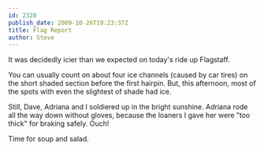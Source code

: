 ```yaml
---
id: 2320
publish_date: 2009-10-26T19:23:37Z
title: Flag Report
author: Steve
---
```

It was decidedly icier than we expected on today's ride up Flagstaff.

You can usually count on about four ice channels (caused by car tires) on the short shaded section before the first hairpin. But, this afternoon, most of the spots with even the slightest of shade had ice.

Still, Dave, Adriana and I soldiered up in the bright sunshine. Adriana rode all the way down without gloves, because the loaners I gave her were "too thick" for braking safely. Ouch!

Time for soup and salad.